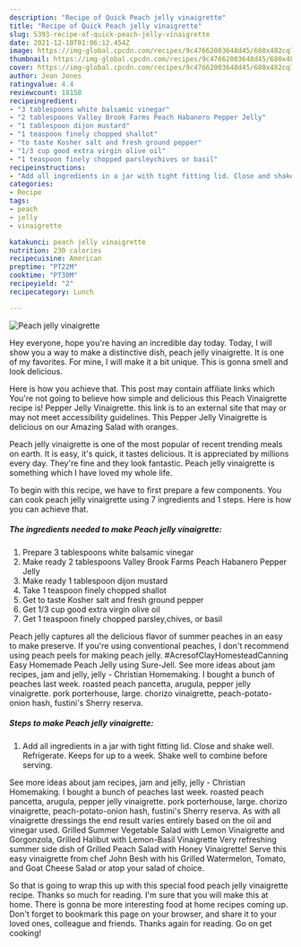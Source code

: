```yaml
---
description: "Recipe of Quick Peach jelly vinaigrette"
title: "Recipe of Quick Peach jelly vinaigrette"
slug: 5393-recipe-of-quick-peach-jelly-vinaigrette
date: 2021-12-10T01:06:12.454Z
image: https://img-global.cpcdn.com/recipes/9c47662003648d45/680x482cq70/peach-jelly-vinaigrette-recipe-main-photo.jpg
thumbnail: https://img-global.cpcdn.com/recipes/9c47662003648d45/680x482cq70/peach-jelly-vinaigrette-recipe-main-photo.jpg
cover: https://img-global.cpcdn.com/recipes/9c47662003648d45/680x482cq70/peach-jelly-vinaigrette-recipe-main-photo.jpg
author: Jean Jones
ratingvalue: 4.4
reviewcount: 18158
recipeingredient:
- "3 tablespoons white balsamic vinegar"
- "2 tablespoons Valley Brook Farms Peach Habanero Pepper Jelly"
- "1 tablespoon dijon mustard"
- "1 teaspoon finely chopped shallot"
- "to taste Kosher salt and fresh ground pepper"
- "1/3 cup good extra virgin olive oil"
- "1 teaspoon finely chopped parsleychives or basil"
recipeinstructions:
- "Add all ingredients in a jar with tight fitting lid. Close and shake well. Refrigerate. Keeps for up to a week. Shake well to combine before serving."
categories:
- Recipe
tags:
- peach
- jelly
- vinaigrette

katakunci: peach jelly vinaigrette 
nutrition: 230 calories
recipecuisine: American
preptime: "PT22M"
cooktime: "PT30M"
recipeyield: "2"
recipecategory: Lunch

---
```



![Peach jelly vinaigrette](https://img-global.cpcdn.com/recipes/9c47662003648d45/680x482cq70/peach-jelly-vinaigrette-recipe-main-photo.jpg)

Hey everyone, hope you're having an incredible day today. Today, I will show you a way to make a distinctive dish, peach jelly vinaigrette. It is one of my favorites. For mine, I will make it a bit unique. This is gonna smell and look delicious.

Here is how you achieve that. This post may contain affiliate links which You&#39;re not going to believe how simple and delicious this Peach Vinaigrette recipe is! Pepper Jelly Vinaigrette. this link is to an external site that may or may not meet accessibility guidelines. This Pepper Jelly Vinaigrette is delicious on our Amazing Salad with oranges.

Peach jelly vinaigrette is one of the most popular of recent trending meals on earth. It is easy, it's quick, it tastes delicious. It is appreciated by millions every day. They're fine and they look fantastic. Peach jelly vinaigrette is something which I have loved my whole life.


To begin with this recipe, we have to first prepare a few components. You can cook peach jelly vinaigrette using 7 ingredients and 1 steps. Here is how you can achieve that.

<!--inarticleads1-->

##### The ingredients needed to make Peach jelly vinaigrette:

1. Prepare 3 tablespoons white balsamic vinegar
1. Make ready 2 tablespoons Valley Brook Farms Peach Habanero Pepper Jelly
1. Make ready 1 tablespoon dijon mustard
1. Take 1 teaspoon finely chopped shallot
1. Get to taste Kosher salt and fresh ground pepper
1. Get 1/3 cup good extra virgin olive oil
1. Get 1 teaspoon finely chopped parsley,chives, or basil


Peach jelly captures all the delicious flavor of summer peaches in an easy to make preserve. If you&#39;re using conventional peaches, I don&#39;t recommend using peach peels for making peach jelly. #AcresofClayHomesteadCanning Easy Homemade Peach Jelly using Sure-Jell. See more ideas about jam recipes, jam and jelly, jelly - Christian Homemaking. I bought a bunch of peaches last week. roasted peach pancetta, arugula, pepper jelly vinaigrette. pork porterhouse, large. chorizo vinaigrette, peach-potato-onion hash, fustini&#39;s Sherry reserva. 

<!--inarticleads2-->

##### Steps to make Peach jelly vinaigrette:

1. Add all ingredients in a jar with tight fitting lid. Close and shake well. Refrigerate. Keeps for up to a week. Shake well to combine before serving.


See more ideas about jam recipes, jam and jelly, jelly - Christian Homemaking. I bought a bunch of peaches last week. roasted peach pancetta, arugula, pepper jelly vinaigrette. pork porterhouse, large. chorizo vinaigrette, peach-potato-onion hash, fustini&#39;s Sherry reserva. As with all vinaigrette dressings the end result varies entirely based on the oil and vinegar used. Grilled Summer Vegetable Salad with Lemon Vinaigrette and Gorgonzola, Grilled Halibut with Lemon-Basil Vinaigrette Very refreshing summer side dish of Grilled Peach Salad with Honey Vinaigrette! Serve this easy vinaigrette from chef John Besh with his Grilled Watermelon, Tomato, and Goat Cheese Salad or atop your salad of choice. 

So that is going to wrap this up with this special food peach jelly vinaigrette recipe. Thanks so much for reading. I'm sure that you will make this at home. There is gonna be more interesting food at home recipes coming up. Don't forget to bookmark this page on your browser, and share it to your loved ones, colleague and friends. Thanks again for reading. Go on get cooking!
